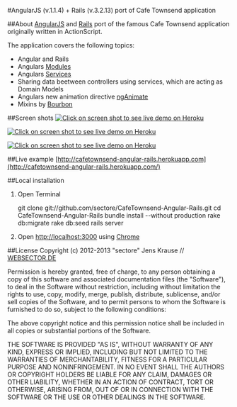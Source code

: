 #AngularJS (v.1.1.4) + Rails (v.3.2.13) port of Cafe Townsend application

##About
[AngularJS](http://http://angularjs.org/) and [Rails](http://rubyonrails.org/) port of the famous Cafe Townsend application originally written in ActionScript.

The application covers the following topics:

*  Angular and Rails
*  Angulars [Modules](http://docs.angularjs.org/guide/module)
*  Angulars [Services](http://docs.angularjs.org/guide/dev_guide.services)
*  Sharing data beetween controllers using services, which are acting as Domain Models
*  Angulars new animation directive [ngAnimate](http://code.angularjs.org/1.1.4/docs/api/ng.directive:ngAnimate)
*  Mixins by [Bourbon](http://bourbon.io)


##Screen shots
[![Click on screen shot to see live demo on Heroku](https://github.com/sectore/CafeTownsend-Angular-Rails/raw/master/wiki/cafetownsend-angular-rails-login.png "Login")](http://cafetownsend-angular-rails.herokuapp.com/)

[![Click on screen shot to see live demo on Heroku](https://github.com/sectore/CafeTownsend-Angular-Rails/raw/master/wiki/cafetownsend-angular-rails-overview.png "Overview")](http://cafetownsend-angular-rails.herokuapp.com/)

[![Click on screen shot to see live demo on Heroku](https://github.com/sectore/CafeTownsend-Angular-Rails/raw/master/wiki/cafetownsend-angular-rails-edit.png "Edit")](http://cafetownsend-angular-rails.herokuapp.com/)


##Live example
[http://cafetownsend-angular-rails.herokuapp.com](http://cafetownsend-angular-rails.herokuapp.com/)

##Local installation
1) Open Terminal

	git clone git://github.com/sectore/CafeTownsend-Angular-Rails.git
	cd CafeTownsend-Angular-Rails
	bundle install --without production
	rake db:migrate
	rake db:seed
	rails server

2) Open [http://localhost:3000](http://localhost:3000/) using [Chrome](https://www.google.com/chrome)

##License
Copyright (c) 2012-2013 "sectore" Jens Krause // [WEBSECTOR.DE](http://www.websector.de)

Permission is hereby granted, free of charge, to any person obtaining a copy of this software and associated documentation files (the "Software"), to deal in the Software without restriction, including without limitation the rights to use, copy, modify, merge, publish, distribute, sublicense, and/or sell copies of the Software, and to permit persons to whom the Software is furnished to do so, subject to the following conditions:

The above copyright notice and this permission notice shall be included in all copies or substantial portions of the Software.

THE SOFTWARE IS PROVIDED "AS IS", WITHOUT WARRANTY OF ANY KIND, EXPRESS OR IMPLIED, INCLUDING BUT NOT LIMITED TO THE WARRANTIES OF MERCHANTABILITY, FITNESS FOR A PARTICULAR PURPOSE AND NONINFRINGEMENT. IN NO EVENT SHALL THE AUTHORS OR COPYRIGHT HOLDERS BE LIABLE FOR ANY CLAIM, DAMAGES OR OTHER LIABILITY, WHETHER IN AN ACTION OF CONTRACT, TORT OR OTHERWISE, ARISING FROM, OUT OF OR IN CONNECTION WITH THE SOFTWARE OR THE USE OR OTHER DEALINGS IN THE SOFTWARE.
